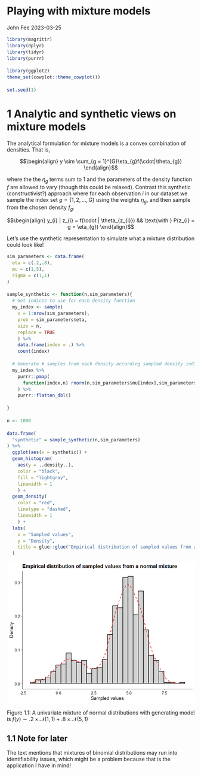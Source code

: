 Playing with mixture models
================
John Fee
2023-03-25

``` r
library(magrittr)
library(dplyr)
library(tidyr)
library(purrr)

library(ggplot2)
theme_set(cowplot::theme_cowplot())

set.seed(1)
```

# 1 Analytic and synthetic views on mixture models

The analytical formulation for mixture models is a convex combination of
densities. That is,

$$\begin{align}
y \sim \sum_{g = 1}^{G}\eta_{g}f(\cdot|\theta_{g})
\end{align}$$

where the the $\eta_{g}$ terms sum to 1 and the parameters of the
density function $f$ are allowed to vary (though this could be relaxed).
Contrast this synthetic (constructivist?) approach where for each
observation $i$ in our dataset we sample the index set
$g = \{1,2,\ldots,G\}$ using the weights $\eta_{g}$, and then sample
from the chosen density $f_{g}$.

$$\begin{align}
y_{i} | z_{i} ~ f(\cdot | \theta_{z_{i}}) && \text{with } P(z_{i} = g = \eta_{g})
\end{align}$$

Let’s use the synthetic representation to simulate what a mixture
distribution could look like!

``` r
sim_parameters <- data.frame(
  eta = c(.2,.8),
  mu = c(1,5),
  sigma = c(1,1)
)

sample_synthetic <- function(n,sim_parameters){
  # Get indices to use for each density function
  my_index <- sample(
    x = 1:nrow(sim_parameters),
    prob = sim_parameters$eta,
    size = n,
    replace = TRUE
    ) %>%
    data.frame(index = .) %>%
    count(index)

  # Generate # samples from each density according sampled density indices
  my_index %>%
    purrr::pmap(
      function(index,n) rnorm(n,sim_parameters$mu[index],sim_parameters$sigma[index])
    ) %>%
    purrr::flatten_dbl()
  
}

n <- 1000

data.frame(
  "synthetic" = sample_synthetic(n,sim_parameters)
) %>%
  ggplot(aes(x = synthetic)) +
  geom_histogram(
    aes(y = ..density..),
    color = "black",
    fill = "lightgray",
    linewidth = 1
    ) +
  geom_density(
    color = "red",
    linetype = "dashed",
    linewidth = 1
    ) +
  labs(
    x = "Sampled values",
    y = "Density",
    title = glue::glue("Empirical distribution of sampled values from a normal mixture")
  )
```

<div class="figure">

<img src="Playing-with-mixture-models_files/figure-gfm/normal-simulation-1.png" alt="A univariate mixture of normal distributions with generating model is $f(y) \sim .2 \times \mathcal{N}(1,1) + .8 \times \mathcal{N}(5,1)$"  />

<p class="caption">

Figure 1.1: A univariate mixture of normal distributions with generating
model is
$f(y) \sim .2 \times \mathcal{N}(1,1) + .8 \times \mathcal{N}(5,1)$

</p>

</div>

## 1.1 Note for later

The text mentions that mixtures of binomial distributions may run into
identifiability issues, which might be a problem because that is the
application I have in mind!
